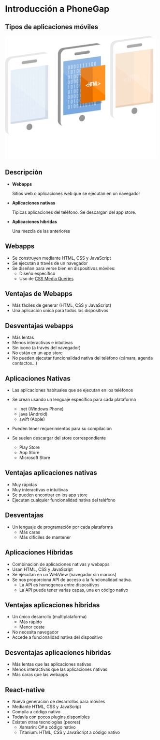 # Introducción a PhoneGap



## Tipos de aplicaciones móviles

![](/assets/3apps-highlight.png)


## Descripción

- **Webapps** 
    
    Sitios web o aplicaciones web que se ejecutan en un navegador
    
- **Aplicaciones nativas**

    Típicas aplicaciones del teléfono. Se descargan del app store.   
    
- **Aplicaciones híbridas**

    Una mezcla de las anteriores


## Webapps

* Se construyen mediante HTML, CSS y JavaScript
* Se ejecutan a través de un navegador
* Se diseñan para verse bien en dispositivos móviles:
    - Diseño específico
    - Uso de [CSS Media Queries](https://developer.mozilla.org/es/docs/CSS/Media_queries)


## Ventajas de Webapps
* Más fáciles de generar (HTML, CSS y JavaScript)
* Una aplicación única para todos los dispositivos


     
## Desventajas webapps
* Más lentas
* Menos interactivas e intuitivas
* Sin icono (a través del navegador)
* No están en un app store 
* No pueden ejecutar funcionalidad nativa del teléfono (cámara, agenda contactos...)


## Aplicaciones Nativas

* Las aplicaciones habituales que se ejecutan en los teléfonos
* Se crean usando un lenguaje específico para cada plataforma
    * .net (Windows Phone)
    * java (Android)
    * swift (Apple)

    
* Pueden tener requerimientos para su compilación

* Se suelen descargar del store correspondiente
    * Play Store
    * App Store
    * Microsoft Store


## Ventajas aplicaciones nativas
* Muy rápidas
* Muy interactivas e intuitivas
* Se pueden encontrar en los app store
* Ejecutan cualquier funcionalidad nativa del teléfono


## Desventajas
* Un lenguaje de programación por cada plataforma
    * Más caras
    * Más dificiles de mantener


## Aplicaciones Híbridas
* Combinación de aplicaciones nativas y webapps
* Usan HTML, CSS y JavaScript
* Se ejecutan en un WebView (navegador sin marcos)
* Se nos proporciona API de acceso a la funcionalidad nativa.
    * La API es homogenea entre dispositivos
    * La API puede tener varias capas, una en código nativo


## Ventajas aplicaciones híbridas
* Un único desarrollo (multiplataforma)
    - Más rápido
    - Menor coste
* No necesita navegador
* Accede a funcionalidad nativa del dispositivo


## Desventajas aplicaciones híbridas
* Más lentas que las aplicaciones nativas
* Menos interactivas que las aplicaciones nativas
* Más caras que las webapps


## React-native
- Nueva generación de desarrollos para móviles
- Mediante HTML, CSS y JavaScript
- Compila a código nativo
- Todavía con pocos plugins disponibles
- Existen otras tecnologías (peores)
    - Xamarin: C# a código nativo
    - Titanium: HTML, CSS y JavaScript a código nativo

